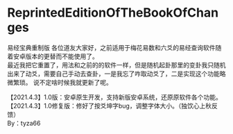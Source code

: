 # ReprintedEditionOfTheBookOfChanges
易经宝典重制版
各位道友大家好，之前适用于梅花易数和六爻的易经查询软件随着安卓版本的更替而不能使用了。  
最近我把它重置了，用法和之前的的软件一样，但是随机起卦那里的变卦我只随机出来了动爻，需要自己手动去查卦，一是我忘了咋取动爻了，二是实现这个功能略微繁琐。
说不定啥时候我就更新了呢。  
 
【2021.4.3】1.0版：安卓原生开发，支持新版安卓系统，还原原软件各个功能。  
【2021.4.3】1.0修复版：修好了按爻坤字bug，调整字体大小。（独饮心上秋反馈）  
By：tyza66
